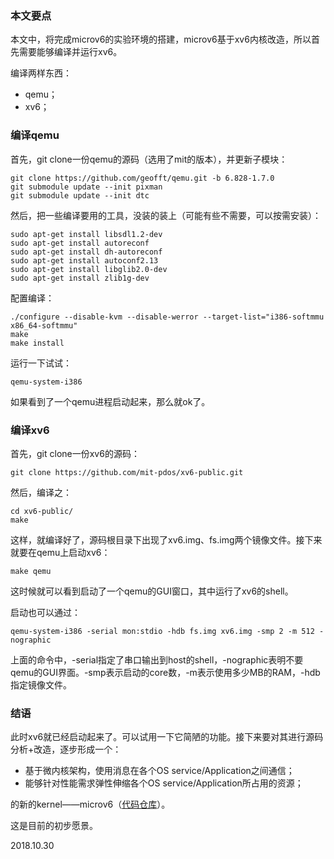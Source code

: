### 本文要点

本文中，将完成microv6的实验环境的搭建，microv6基于xv6内核改造，所以首先需要能够编译并运行xv6。

编译两样东西：

- qemu；
- xv6；

### 编译qemu

首先，git clone一份qemu的源码（选用了mit的版本），并更新子模块：

```shell
git clone https://github.com/geofft/qemu.git -b 6.828-1.7.0
git submodule update --init pixman
git submodule update --init dtc
```

然后，把一些编译要用的工具，没装的装上（可能有些不需要，可以按需安装）：

```shell
sudo apt-get install libsdl1.2-dev
sudo apt-get install autoreconf
sudo apt-get install dh-autoreconf
sudo apt-get install autoconf2.13
sudo apt-get install libglib2.0-dev
sudo apt-get install zlib1g-dev
```

配置编译：

```shell
./configure --disable-kvm --disable-werror --target-list="i386-softmmu x86_64-softmmu"
make
make install
```

运行一下试试：

```shell
qemu-system-i386
```

如果看到了一个qemu进程启动起来，那么就ok了。



### 编译xv6

首先，git clone一份xv6的源码：

```shell
git clone https://github.com/mit-pdos/xv6-public.git
```

然后，编译之：

```shell
cd xv6-public/
make
```

这样，就编译好了，源码根目录下出现了xv6.img、fs.img两个镜像文件。接下来就要在qemu上启动xv6：

```shell
make qemu
```

这时候就可以看到启动了一个qemu的GUI窗口，其中运行了xv6的shell。

启动也可以通过：

```shell
qemu-system-i386 -serial mon:stdio -hdb fs.img xv6.img -smp 2 -m 512 -nographic
```

上面的命令中，-serial指定了串口输出到host的shell，-nographic表明不要qemu的GUI界面。-smp表示启动的core数，-m表示使用多少MB的RAM，-hdb指定镜像文件。



### 结语

此时xv6就已经启动起来了。可以试用一下它简陋的功能。接下来要对其进行源码分析+改造，逐步形成一个：

- 基于微内核架构，使用消息在各个OS service/Application之间通信；
- 能够针对性能需求弹性伸缩各个OS service/Application所占用的资源；

的新的kernel——microv6（[代码仓库](https://github.com/LsmAtPackRat/microv6)）。



这是目前的初步愿景。

2018.10.30